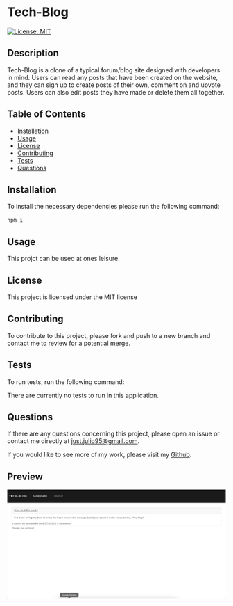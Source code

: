 # Tech-Blog
[![License: MIT](https://img.shields.io/badge/License-MIT-yellow.svg)](https://opensource.org/licenses/MIT)

## Description
Tech-Blog is a clone of a typical forum/blog site designed with developers in mind. Users can read any posts that have been created on the website, and they can sign up to create posts of their own, comment on and upvote posts. Users can also edit posts they have made or delete them all together.

## Table of Contents
* [Installation](#Installation)
* [Usage](#Usage)
* [License](#License)
* [Contributing](#Contributing)
* [Tests](#Tests)
* [Questions](#Questions)

## Installation
To install the necessary dependencies please run the following command:

`npm i`

## Usage
This projct can be used at ones leisure. 

## License
        
This project is licensed under the MIT license

## Contributing
To contribute to this project, please fork and push to a new branch and contact me to review for a potential merge.

## Tests
To run tests, run the following command:

There are currently no tests to run in this application.

## Questions
If there are any questions concerning this project, please open an issue or contact me directly at just.julio95@gmail.com.

If you would like to see more of my work, please visit my [Github](https://github.com/justjulio95).

## Preview
![Preview of Tech-Blog live site](./public/assets/imgs/Screen%20Shot%202022-06-27%20at%201.03.54%20PM.png)

